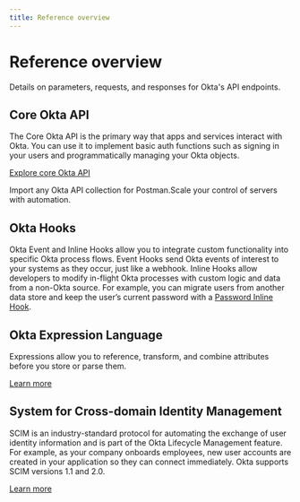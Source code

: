 ```yaml
---
title: Reference overview
---
```


# Reference overview

Details on parameters, requests, and responses for Okta's API endpoints.

## Core Okta API

The Core Okta API is the primary way that apps and services interact with Okta. You can use it to implement basic auth functions such as signing in your users and programmatically managing your Okta objects.

[Explore core Okta API](/docs/reference/core-okta-api/)

<Cards><Card href="/docs/reference/postman-collections/" :showHeaderIcon=false cardTitle="Postman Collections" :showFooter=true>Import any Okta API collection for Postman.</Card><Card href="/docs/reference/api/asa/introduction/" :showHeaderIcon=false cardTitle="Advanced Service Access API" :showFooter=true>Scale your control of servers with automation.</Card></Cards>

## Okta Hooks

Okta Event and Inline Hooks allow you to integrate custom functionality into specific Okta process flows. Event Hooks send Okta events of interest to your systems as they occur, just like a webhook. Inline Hooks allow developers to modify in-flight Okta processes with custom logic and data from a non-Okta source. For example, you can migrate users from another data store and keep the user’s current password with a [Password Inline Hook](/docs/reference/password-hook/).

## Okta Expression Language

Expressions allow you to reference, transform, and combine attributes before you store or parse them.

[Learn more](/docs/reference/okta-expression-language/)

## System for Cross-domain Identity Management

SCIM is an industry-standard protocol for automating the exchange of user identity information and is part of the Okta Lifecycle Management feature. For example, as your company onboards employees, new user accounts are created in your application so they can connect immediately. Okta supports SCIM versions 1.1 and 2.0.

[Learn more](/docs/reference/scim/)
